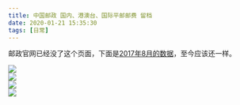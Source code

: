 ```yaml
---
title: 中国邮政 国内、港澳台、国际平邮邮费 留档
date: 2020-01-21 15:35:30
tags: [日常]
---
```

邮政官网已经没了这个页面，下面是[2017年8月的数据](https://web.archive.org/web/20170916045957/http://zf.11185.cn/index.do;jsessionid=KJYWJ2vT8LfZCLpQmPTpq1hwwtwhhVgcX7TyQNtdhlHptQ62TKJv!-557901819)，至今应该还一样。

![](https://s2.ax1x.com/2020/01/21/1FziTK.jpg)  
![](https://s2.ax1x.com/2020/01/21/1FznOI.jpg)   
![](https://s2.ax1x.com/2020/01/21/1FzQTf.png)   
![](https://s2.ax1x.com/2020/01/21/1Fzd00.png)  

